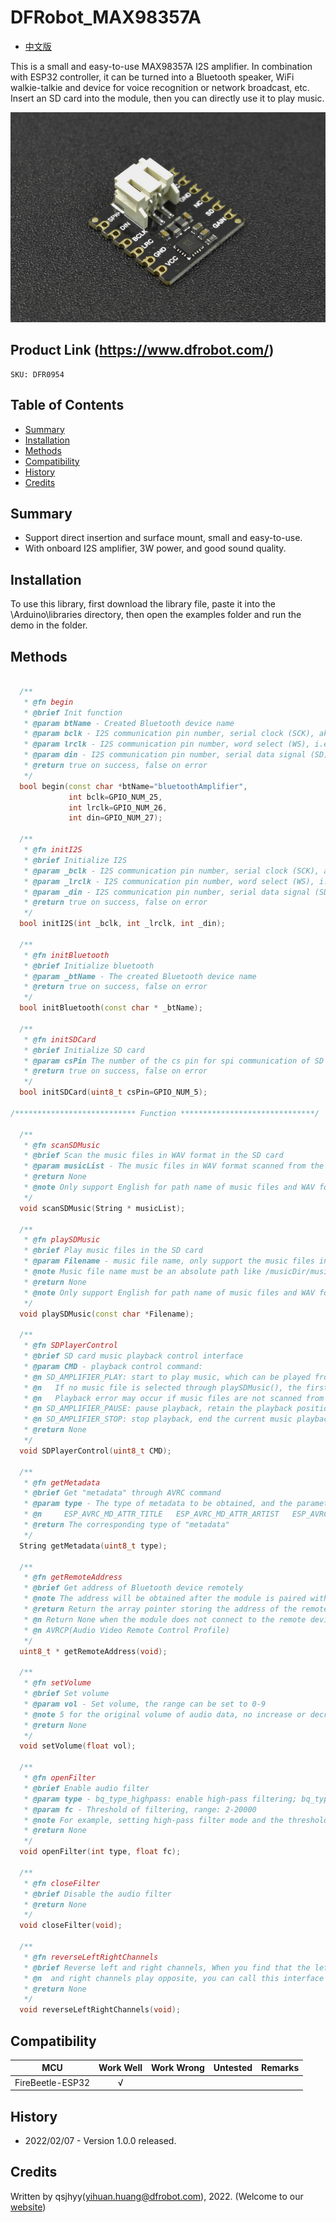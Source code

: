 # DFRobot_MAX98357A
* [中文版](./README_CN.md)

This is a small and easy-to-use MAX98357A I2S amplifier. In combination with ESP32 controller, it can be turned into a Bluetooth speaker, WiFi walkie-talkie and device for voice recognition or network broadcast, etc. Insert an SD card into the module, then you can directly use it to play music. 


![产品实物图](./resources/images/MAX98357A.png)


## Product Link (https://www.dfrobot.com/)
    SKU: DFR0954


## Table of Contents

* [Summary](#summary)
* [Installation](#installation)
* [Methods](#methods)
* [Compatibility](#compatibility)
* [History](#history)
* [Credits](#credits)


## Summary

* Support direct insertion and surface mount, small and easy-to-use.
* With onboard I2S amplifier, 3W power, and good sound quality.


## Installation

To use this library, first download the library file, paste it into the \Arduino\libraries directory, then open the examples folder and run the demo in the folder.


## Methods

```C++

  /**
   * @fn begin
   * @brief Init function
   * @param btName - Created Bluetooth device name
   * @param bclk - I2S communication pin number, serial clock (SCK), aka bit clock (BCK)
   * @param lrclk - I2S communication pin number, word select (WS), i.e. command (channel) select, used to switch between left and right channel data
   * @param din - I2S communication pin number, serial data signal (SD), used to transmit audio data in two's complement format
   * @return true on success, false on error
   */
  bool begin(const char *btName="bluetoothAmplifier", 
             int bclk=GPIO_NUM_25, 
             int lrclk=GPIO_NUM_26, 
             int din=GPIO_NUM_27);

  /**
   * @fn initI2S
   * @brief Initialize I2S
   * @param _bclk - I2S communication pin number, serial clock (SCK), aka bit clock (BCK)
   * @param _lrclk - I2S communication pin number, word select (WS), i.e. command (channel) select, used to switch between left and right channel data
   * @param _din - I2S communication pin number, serial data signal (SD), used to transmit audio data in two's complement format
   * @return true on success, false on error
   */
  bool initI2S(int _bclk, int _lrclk, int _din);

  /**
   * @fn initBluetooth
   * @brief Initialize bluetooth
   * @param _btName - The created Bluetooth device name
   * @return true on success, false on error
   */
  bool initBluetooth(const char * _btName);

  /**
   * @fn initSDCard
   * @brief Initialize SD card
   * @param csPin The number of the cs pin for spi communication of SD card module
   * @return true on success, false on error
   */
  bool initSDCard(uint8_t csPin=GPIO_NUM_5);

/*************************** Function ******************************/

  /**
   * @fn scanSDMusic
   * @brief Scan the music files in WAV format in the SD card
   * @param musicList - The music files in WAV format scanned from the SD card. Type: character string array.
   * @return None
   * @note Only support English for path name of music files and WAV for their format currently.
   */
  void scanSDMusic(String * musicList);

  /**
   * @fn playSDMusic
   * @brief Play music files in the SD card
   * @param Filename - music file name, only support the music files in .wav format currently
   * @note Music file name must be an absolute path like /musicDir/music.wav
   * @return None
   * @note Only support English for path name of music files and WAV for their format currently.
   */
  void playSDMusic(const char *Filename);

  /**
   * @fn SDPlayerControl
   * @brief SD card music playback control interface
   * @param CMD - playback control command: 
   * @n SD_AMPLIFIER_PLAY: start to play music, which can be played from the position where you paused before
   * @n   If no music file is selected through playSDMusic(), the first one in the playlist will be played by default.
   * @n   Playback error may occur if music files are not scanned from SD card in the correct format (only support English for path name of music files and WAV for their format currently)
   * @n SD_AMPLIFIER_PAUSE: pause playback, retain the playback position of the current music file
   * @n SD_AMPLIFIER_STOP: stop playback, end the current music playback
   * @return None
   */
  void SDPlayerControl(uint8_t CMD);

  /**
   * @fn getMetadata
   * @brief Get "metadata" through AVRC command
   * @param type - The type of metadata to be obtained, and the parameters currently supported: 
   * @n     ESP_AVRC_MD_ATTR_TITLE   ESP_AVRC_MD_ATTR_ARTIST   ESP_AVRC_MD_ATTR_ALBUM
   * @return The corresponding type of "metadata"
   */
  String getMetadata(uint8_t type);

  /**
   * @fn getRemoteAddress
   * @brief Get address of Bluetooth device remotely
   * @note The address will be obtained after the module is paired with the remote Bluetooth device and successfully communicates with it based on the Bluetooth AVRCP protocol.
   * @return Return the array pointer storing the address of the remote Bluetooth device
   * @n Return None when the module does not connect to the remote device or failed to communicate with it based on the Bluetooth AVRCP protocol.
   * @n AVRCP(Audio Video Remote Control Profile)
   */
  uint8_t * getRemoteAddress(void);

  /**
   * @fn setVolume
   * @brief Set volume
   * @param vol - Set volume, the range can be set to 0-9
   * @note 5 for the original volume of audio data, no increase or decrease
   * @return None
   */
  void setVolume(float vol);

  /**
   * @fn openFilter
   * @brief Enable audio filter
   * @param type - bq_type_highpass: enable high-pass filtering; bq_type_lowpass: enable low-pass filtering
   * @param fc - Threshold of filtering, range: 2-20000
   * @note For example, setting high-pass filter mode and the threshold of 500 indicates to filter out the audio signal below 500; high-pass filter and low-pass filter will work simultaneously.
   * @return None
   */
  void openFilter(int type, float fc);

  /**
   * @fn closeFilter
   * @brief Disable the audio filter
   * @return None
   */
  void closeFilter(void);

  /**
   * @fn reverseLeftRightChannels
   * @brief Reverse left and right channels, When you find that the left
   * @n  and right channels play opposite, you can call this interface to adjust
   * @return None
   */
  void reverseLeftRightChannels(void);

```


## Compatibility

MCU                | Work Well    | Work Wrong   | Untested    | Remarks
------------------ | :----------: | :----------: | :---------: | :----:
FireBeetle-ESP32   |      √       |              |             |


## History

- 2022/02/07 - Version 1.0.0 released.


## Credits

Written by qsjhyy(yihuan.huang@dfrobot.com), 2022. (Welcome to our [website](https://www.dfrobot.com/))

